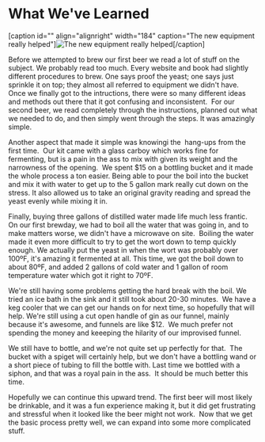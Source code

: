 What We've Learned
==================

\[caption id="" align="alignright" width="184" caption="The new equipment really helped"\]![The new equipment really helped](http://lh3.ggpht.com/_yB8ZIqebwqg/SiwP_kGwNbI/AAAAAAAAA9M/Gx3Kq1uVR3o/s512/IMG_1239.JPG "Bottling Bucket")\[/caption\]

Before we attempted to brew our first beer we read a lot of stuff on the subject. We probably read too much. Every website and book had slightly different procedures to brew. One says proof the yeast; one says just sprinkle it on top; they almost all referred to equipment we didn't have. Once we finally got to the intructions, there were so many different ideas and methods out there that it got confusing and inconsistent.  For our second beer, we read completely through the instructions, planned out what we needed to do, and then simply went through the steps. It was amazingly simple.

Another aspect that made it simple was knowingi the  hang-ups from the first time.  Our kit came with a glass carboy which works fine for fermenting, but is a pain in the ass to mix with given its weight and the narrowness of the opening.  We spent $15 on a bottling bucket and it made the whole process a ton easier. Being able to pour the boil into the bucket and mix it with water to get up to the 5 gallon mark really cut down on the stress. It also allowed us to take an original gravity reading and spread the yeast evenly while mixing it in.

Finally, buying three gallons of distilled water made life much less frantic. On our first brewday, we had to boil all the water that was going in, and to make matters worse, we didn't have a microwave on site.  Boiling the water made it even more difficult to try to get the wort down to temp quickly enough. We actually put the yeast in when the wort was probably over 100ºF, it's amazing it fermented at all. This time, we got the boil down to about 80ºF, and added 2 gallons of cold water and 1 gallon of room temperature water which got it right to 70ºF.

We're still having some problems getting the hard break with the boil. We tried an ice bath in the sink and it still took about 20-30 minutes.  We have a keg cooler that we can get our hands on for next time, so hopefully that will help. We're still using a cut open handle of gin as our funnel, mainly because it's awesome, and funnels are like $12.  We much prefer not spending the money and keeeping the hilarity of our improvised funnel.

We still have to bottle, and we're not quite set up perfectly for that.  The bucket with a spiget will certainly help, but we don't have a bottling wand or a short piece of tubing to fill the bottle with. Last time we bottled with a siphon, and that was a royal pain in the ass.  It should be much better this time.

Hopefully we can continue this upward trend. The first beer will most likely be drinkable, and it was a fun experience making it, but it did get frustrating and stressful when it looked like the beer might not work.  Now that we get the basic process pretty well, we can expand into some more complicated stuff.